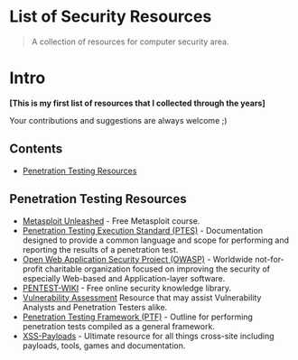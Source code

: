 # List of Security Resources
> A collection of resources for computer security area.

# Intro

**[This is my first list of resources that I collected through the years]**

Your contributions and suggestions are always welcome ;)

## Contents

* [Penetration Testing Resources](#Penetration-resources)

## Penetration Testing Resources

* [Metasploit Unleashed](https://www.offensive-security.com/metasploit-unleashed/) - Free Metasploit course.
* [Penetration Testing Execution Standard (PTES)](http://www.pentest-standard.org/) - Documentation designed to provide a common language and scope for performing and reporting the results of a penetration test.
* [Open Web Application Security Project (OWASP)](https://www.owasp.org/index.php/Main_Page) - Worldwide not-for-profit charitable organization focused on improving the security of especially Web-based and Application-layer software.
* [PENTEST-WIKI](https://github.com/nixawk/pentest-wiki) - Free online security knowledge library.
* [Vulnerability Assessment](http://www.vulnerabilityassessment.co.uk/) Resource that may assist Vulnerability Analysts and Penetration Testers alike. 
* [Penetration Testing Framework (PTF)](http://www.vulnerabilityassessment.co.uk/Penetration%20Test.html) - Outline for performing penetration tests compiled as a general framework.
* [XSS-Payloads](http://www.xss-payloads.com) - Ultimate resource for all things cross-site including payloads, tools, games and documentation.
